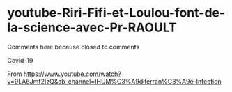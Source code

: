 # youtube-Riri-Fifi-et-Loulou-font-de-la-science-avec-Pr-RAOULT
Comments here because closed to comments

Covid-19

From https://www.youtube.com/watch?v=9LA6Jmf2IzQ&ab_channel=IHUM%C3%A9diterran%C3%A9e-Infection
